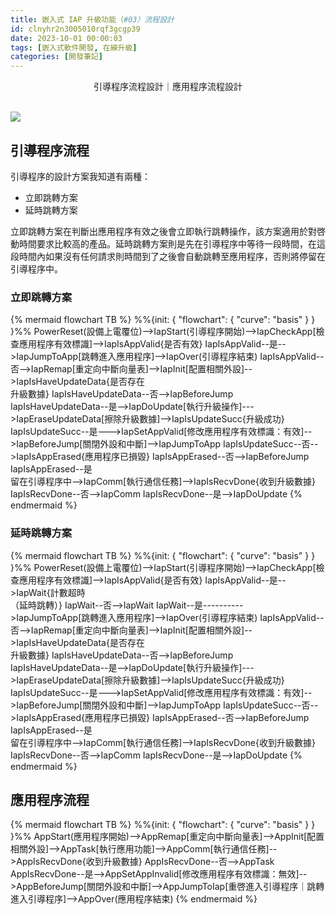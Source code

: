 ```yaml
---
title: 嵌入式 IAP 升級功能（#03）流程設計
id: clnyhr2n3005010rqf3gcgp39
date: 2023-10-01 00:00:03
tags: [嵌入式軟件開發, 在線升級]
categories: [開發筆記]
---
```


<center>引導程序流程設計｜應用程序流程設計</center>
<br>

![](/images/cover.png)

<!-- more -->

## 引導程序流程

引導程序的設計方案我知道有兩種：

- 立即跳轉方案
- 延時跳轉方案

立即跳轉方案在判斷出應用程序有效之後會立即執行跳轉操作，該方案適用於對啓動時間要求比較高的產品。延時跳轉方案則是先在引導程序中等待一段時間，在這段時間內如果沒有任何請求則時間到了之後會自動跳轉至應用程序，否則將停留在引導程序中。

### 立即跳轉方案

{% mermaid flowchart TB %}
%%{init: { "flowchart": { "curve": "basis" } } }%%
PowerReset(設備上電覆位)-->IapStart(引導程序開始)-->IapCheckApp[檢查應用程序有效標識]-->IapIsAppValid{是否有效}
IapIsAppValid--是-->IapJumpToApp[跳轉進入應用程序]-->IapOver(引導程序結束)
IapIsAppValid--否-->IapRemap[重定向中斷向量表]-->IapInit[配置相關外設]-->IapIsHaveUpdateData{是否存在<br>升級數據}
IapIsHaveUpdateData--否-->IapBeforeJump
IapIsHaveUpdateData--是-->IapDoUpdate[執行升級操作]--->IapEraseUpdateData[擦除升級數據]-->IapIsUpdateSucc{升級成功}
IapIsUpdateSucc--是--->IapSetAppValid[修改應用程序有效標識：有效]-->IapBeforeJump[關閉外設和中斷]-->IapJumpToApp
IapIsUpdateSucc--否-->IapIsAppErased{應用程序已損毀}
IapIsAppErased--否-->IapBeforeJump
IapIsAppErased--是<br>留在引導程序中-->IapComm[執行通信任務]-->IapIsRecvDone{收到升級數據}
IapIsRecvDone--否-->IapComm
IapIsRecvDone--是-->IapDoUpdate
{% endmermaid %}

### 延時跳轉方案

{% mermaid flowchart TB %}
%%{init: { "flowchart": { "curve": "basis" } } }%%
PowerReset(設備上電覆位)-->IapStart(引導程序開始)-->IapCheckApp[檢查應用程序有效標識]-->IapIsAppValid{是否有效}
IapIsAppValid--是-->IapWait{計數超時<br>（延時跳轉）}
IapWait--否-->IapWait
IapWait--是---------->IapJumpToApp[跳轉進入應用程序]-->IapOver(引導程序結束)
IapIsAppValid--否-->IapRemap[重定向中斷向量表]-->IapInit[配置相關外設]-->IapIsHaveUpdateData{是否存在<br>升級數據}
IapIsHaveUpdateData--否-->IapBeforeJump
IapIsHaveUpdateData--是-->IapDoUpdate[執行升級操作]--->IapEraseUpdateData[擦除升級數據]-->IapIsUpdateSucc{升級成功}
IapIsUpdateSucc--是--->IapSetAppValid[修改應用程序有效標識：有效]-->IapBeforeJump[關閉外設和中斷]-->IapJumpToApp
IapIsUpdateSucc--否-->IapIsAppErased{應用程序已損毀}
IapIsAppErased--否-->IapBeforeJump
IapIsAppErased--是<br>留在引導程序中-->IapComm[執行通信任務]-->IapIsRecvDone{收到升級數據}
IapIsRecvDone--否-->IapComm
IapIsRecvDone--是-->IapDoUpdate
{% endmermaid %}

## 應用程序流程

{% mermaid flowchart TB %}
%%{init: { "flowchart": { "curve": "basis" } } }%%
AppStart(應用程序開始)-->AppRemap[重定向中斷向量表]-->AppInit[配置相關外設]-->AppTask[執行應用功能]-->AppComm[執行通信任務]-->AppIsRecvDone{收到升級數據}
AppIsRecvDone--否-->AppTask
AppIsRecvDone--是-->AppSetAppInvalid[修改應用程序有效標識：無效]-->AppBeforeJump[關閉外設和中斷]-->AppJumpToIap[重啓進入引導程序｜跳轉進入引導程序]-->AppOver(應用程序結束)
{% endmermaid %}
